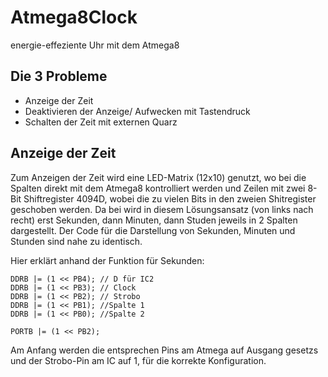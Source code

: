 # Atmega8Clock
energie-effeziente Uhr mit dem Atmega8

## Die 3 Probleme
* Anzeige der Zeit
* Deaktivieren der Anzeige/ Aufwecken mit Tastendruck
* Schalten der Zeit mit externen Quarz

## Anzeige der Zeit
Zum Anzeigen der Zeit wird eine LED-Matrix (12x10) genutzt, wo bei die Spalten direkt mit dem Atmega8 kontrolliert werden und Zeilen mit zwei 8-Bit Shiftregister 4094D, wobei die zu vielen Bits in den zweien Shitregister geschoben werden. Da bei wird in diesem Lösungsansatz (von links nach recht) erst Sekunden, dann Minuten, dann Studen jeweils in 2 Spalten dargestellt. Der Code für die Darstellung von Sekunden, Minuten und Stunden sind nahe zu identisch.

Hier erklärt anhand der Funktion für Sekunden:
```
DDRB |= (1 << PB4); // D für IC2
DDRB |= (1 << PB3); // Clock
DDRB |= (1 << PB2); // Strobo
DDRB |= (1 << PB1); //Spalte 1
DDRB |= (1 << PB0); //Spalte 2
  
PORTB |= (1 << PB2);
```
Am Anfang werden die entsprechen Pins am Atmega auf Ausgang gesetzs und der Strobo-Pin am IC auf 1, für die korrekte Konfiguration.
